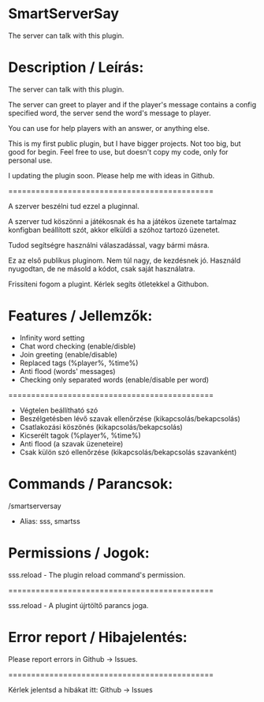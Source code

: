 # SmartServerSay
The server can talk with this plugin.

# Description / Leírás:

The server can talk with this plugin.

The server can greet to player and if the player's message contains a config specified word, the server send the word's message to player.

You can use for help players with an answer, or anything else.

This is my first public plugin, but I have bigger projects. Not too big, but good for begin. Feel free to use, but doesn't copy my code, only for personal use.

I updating the plugin soon. Please help me with ideas in Github.

=============================================

A szerver beszélni tud ezzel a pluginnal.

A szerver tud köszönni a játékosnak és ha a játékos üzenete tartalmaz konfigban beállított szót, akkor elküldi a szóhoz tartozó üzenetet.

Tudod segítségre használni válaszadással, vagy bármi másra.

Ez az első publikus pluginom. Nem túl nagy, de kezdésnek jó. Használd nyugodtan, de ne másold a kódot, csak saját használatra.

Frissíteni fogom a plugint. Kérlek segíts ötletekkel a Githubon.

# Features / Jellemzők:

- Infinity word setting
- Chat word checking (enable/disble)
- Join greeting (enable/disable)
- Replaced tags (%player%, %time%)
- Anti flood (words' messages)
- Checking only separated words (enable/disable per word)

=============================================

- Végtelen beállítható szó
- Beszélgetésben lévő szavak ellenőrzése (kikapcsolás/bekapcsolás)
- Csatlakozási köszönés (kikapcsolás/bekapcsolás)
- Kicserélt tagok (%player%, %time%)
- Anti flood (a szavak üzeneteire)
- Csak külön szó ellenőrzése (kikapcsolás/bekapcsolás szavanként)

# Commands / Parancsok:

/smartserversay
- Alias: sss, smartss

# Permissions / Jogok:

sss.reload - The plugin reload command's permission.

=============================================

sss.reload - A plugint újrtöltő parancs joga.

# Error report / Hibajelentés:

Please report errors in Github -> Issues.

=============================================

Kérlek jelentsd a hibákat itt: Github -> Issues
